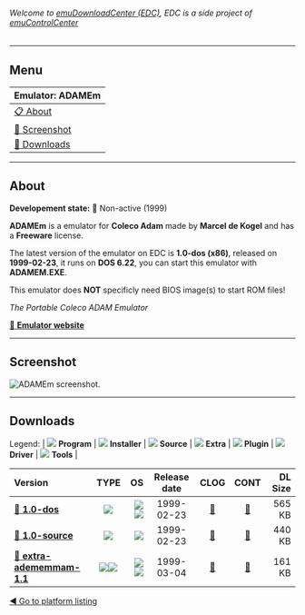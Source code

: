 ###### Welcome to [emuDownloadCenter (EDC)](https://github.com/PhoenixInteractiveNL/emuDownloadCenter/wiki/), EDC is a side project of [emuControlCenter](https://github.com/PhoenixInteractiveNL/emuControlCenter/wiki/)
***
## Menu
| **Emulator: ADAMEm** |
|:---------|
| [:clipboard: About](#about) |
| [:sunrise: Screenshot](#screenshot) |
| [:floppy_disk: Downloads](#downloads) |
***
## About
**Developement state:** :red_circle: Non-active (1999)

**ADAMEm** is a emulator for **Coleco Adam** made by **Marcel de Kogel** and has a **Freeware** license.

The latest version of the emulator on EDC is **1.0-dos (x86)**, released on **1999-02-23**, it runs on **DOS 6.22**, you can start this emulator with **ADAMEM.EXE**.

This emulator does **NOT** specificly need BIOS image(s) to start ROM files!

_The Portable Coleco ADAM Emulator_

[:link: **Emulator website**](http://www.komkon.org/~dekogel/adamem.html)
***
## Screenshot
![](https://raw.githubusercontent.com/PhoenixInteractiveNL/emuDownloadCenter/master/hooks/adamem/emulator_screen_01.jpg "ADAMEm screenshot.")
***
## Downloads
Legend:
| ![](https://raw.githubusercontent.com/wiki/PhoenixInteractiveNL/emuDownloadCenter/images_misc/icon_program_24.png) **Program** | 
![](https://raw.githubusercontent.com/wiki/PhoenixInteractiveNL/emuDownloadCenter/images_misc/icon_installer_24.png) **Installer** | 
![](https://raw.githubusercontent.com/wiki/PhoenixInteractiveNL/emuDownloadCenter/images_misc/icon_source_code_24.png) **Source** | 
![](https://raw.githubusercontent.com/wiki/PhoenixInteractiveNL/emuDownloadCenter/images_misc/icon_extra_24.png) **Extra** | 
![](https://raw.githubusercontent.com/wiki/PhoenixInteractiveNL/emuDownloadCenter/images_misc/icon_plugin_24.png) **Plugin** | 
![](https://raw.githubusercontent.com/wiki/PhoenixInteractiveNL/emuDownloadCenter/images_misc/icon_driver_24.png) **Driver** | 
![](https://raw.githubusercontent.com/wiki/PhoenixInteractiveNL/emuDownloadCenter/images_misc/icon_tool_24.png) **Tools** | 
 
| Version | TYPE | OS | Release date | CLOG | CONT | DL Size |
|:--------|:----:|---:|:------------:|:----:|:----:|--------:|
| [:floppy_disk: **1.0-dos**](https://github.com/PhoenixInteractiveNL/edc-repo0007/raw/master/adamem/1.0-dos.7z) | ![](https://raw.githubusercontent.com/wiki/PhoenixInteractiveNL/emuDownloadCenter/images_misc/icon_program_24.png) | ![](https://raw.githubusercontent.com/wiki/PhoenixInteractiveNL/emuDownloadCenter/images_misc/logo_dos_24.png)![](https://raw.githubusercontent.com/wiki/PhoenixInteractiveNL/emuDownloadCenter/images_misc/icon_32-bit_24.png) | 1999-02-23 | [:page_facing_up:](https://github.com/PhoenixInteractiveNL/edc-repo0007/blob/master/adamem/1.0-dos_changelog.txt) | [:mag_right:](https://github.com/PhoenixInteractiveNL/edc-repo0007/blob/master/adamem/1.0-dos_contents.txt) | 565 KB |
| [:floppy_disk: **1.0-source**](https://github.com/PhoenixInteractiveNL/edc-repo0007/raw/master/adamem/1.0-source.7z) | ![](https://raw.githubusercontent.com/wiki/PhoenixInteractiveNL/emuDownloadCenter/images_misc/icon_source_code_24.png) | ![](https://raw.githubusercontent.com/wiki/PhoenixInteractiveNL/emuDownloadCenter/images_misc/icon_32-bit_24.png) | 1999-02-23 | [:page_facing_up:](https://github.com/PhoenixInteractiveNL/edc-repo0007/blob/master/adamem/1.0-source_changelog.txt) | [:mag_right:](https://github.com/PhoenixInteractiveNL/edc-repo0007/blob/master/adamem/1.0-source_contents.txt) | 440 KB |
| [:floppy_disk: **extra-adememmam-1.1**](https://github.com/PhoenixInteractiveNL/edc-repo0007/raw/master/adamem/extra-adememmam-1.1.7z) | ![](https://raw.githubusercontent.com/wiki/PhoenixInteractiveNL/emuDownloadCenter/images_misc/icon_extra_24.png)![](https://raw.githubusercontent.com/wiki/PhoenixInteractiveNL/emuDownloadCenter/images_misc/icon_tools_24.png) | ![](https://raw.githubusercontent.com/wiki/PhoenixInteractiveNL/emuDownloadCenter/images_misc/logo_windows_24.png)![](https://raw.githubusercontent.com/wiki/PhoenixInteractiveNL/emuDownloadCenter/images_misc/icon_32-bit_24.png) | 1999-03-04 | [:page_facing_up:](https://github.com/PhoenixInteractiveNL/edc-repo0007/blob/master/adamem/extra-adememmam-1.1_changelog.txt) | [:mag_right:](https://github.com/PhoenixInteractiveNL/edc-repo0007/blob/master/adamem/extra-adememmam-1.1_contents.txt) | 161 KB |

[:arrow_backward: Go to platform listing](https://github.com/PhoenixInteractiveNL/emuDownloadCenter/wiki/EDC-Platform-List)
